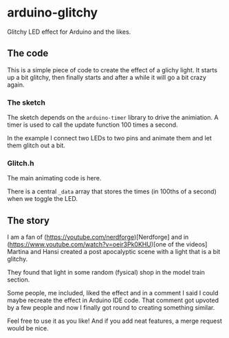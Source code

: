# arduino-glitchy

Glitchy LED effect for Arduino and the likes.


## The code

This is a simple piece of code to create the effect of a glichy light. It starts up a bit glitchy, then finally starts
and after a while it will go a bit crazy again.

### The sketch

The sketch depends on the `arduino-timer` library to drive the animiation.
A timer is used to call the update function 100 times a second.

In the example I connect two LEDs to two pins and animate them and let them glitch out a bit.


### Glitch.h

The main animating code is here.

There is a central `_data` array that stores the times (in 100ths of a second) when we toggle the LED.


## The story

I am a fan of (https://youtube.com/nerdforge)[Nerdforge] and in (https://www.youtube.com/watch?v=oeir3Pk0KHU)[one of the videos] Martina
and Hansi created a post apocalyptic scene with a light that is a bit glitchy.

They found that light in some random (fysical) shop in the model train section.

Some people, me included, liked the effect and in a comment I said I could maybe recreate the effect in Arduino IDE code.
That comment got upvoted by a few people and now I finally got round to creating something similar.

Feel free to use it as you like!
And if you add neat features, a merge request would be nice.
 
